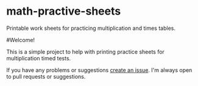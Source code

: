 math-practive-sheets
====================

Printable work sheets for practicing multiplication and times tables.


#Welcome!

This is a simple project to help with printing practice sheets for multiplication timed tests.

If you have any problems or suggestions [create an issue](https://github.com/davestaab/math-practive-sheets/issues). I'm always open to pull requests or suggestions.
